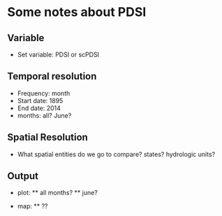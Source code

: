 # Some notes about PDSI 

## Variable
* Set variable: PDSI or scPDSI

## Temporal resolution 
* Frequency: month 
* Start date: 1895
* End date: 2014
* months: all? June? 

## Spatial Resolution
* What spatial entities do we go to compare? states? hydrologic units? 


## Output 
* plot:
** all months? 
** june? 

* map:
** ??




